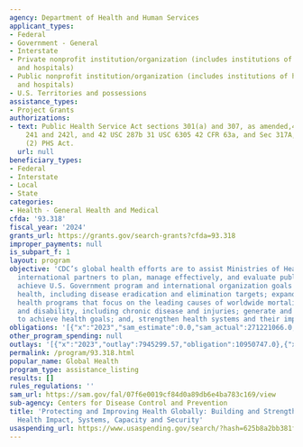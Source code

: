 ```yaml
---
agency: Department of Health and Human Services
applicant_types:
- Federal
- Government - General
- Interstate
- Private nonprofit institution/organization (includes institutions of higher education
  and hospitals)
- Public nonprofit institution/organization (includes institutions of higher education
  and hospitals)
- U.S. Territories and possessions
assistance_types:
- Project Grants
authorizations:
- text: Public Health Service Act sections 301(a) and 307, as amended,42 U.S.C. §§
    241 and 242l, and 42 USC 287b 31 USC 6305 42 CFR 63a, and Sec 317A, 317B, & 317(k)
    (2) PHS Act.
  url: null
beneficiary_types:
- Federal
- Interstate
- Local
- State
categories:
- Health - General Health and Medical
cfda: '93.318'
fiscal_year: '2024'
grants_url: https://grants.gov/search-grants?cfda=93.318
improper_payments: null
is_subpart_f: 1
layout: program
objective: 'CDC’s global health efforts are to assist Ministries of Health and other
  international partners to plan, manage effectively, and evaluate public health programs;
  achieve U.S. Government program and international organization goals to improve
  health, including disease eradication and elimination targets; expand CDC’s global
  health programs that focus on the leading causes of worldwide mortality, morbidity
  and disability, including chronic disease and injuries; generate and apply new knowledge
  to achieve health goals; and, strengthen health systems and their impact. '
obligations: '[{"x":"2023","sam_estimate":0.0,"sam_actual":271221066.0,"usa_spending_actual":264834899.49},{"x":"2024","sam_estimate":0.0,"sam_actual":202726416.0,"usa_spending_actual":61769973.79},{"x":"2025","sam_estimate":0.0,"sam_actual":208651995.0,"usa_spending_actual":457106.92}]'
other_program_spending: null
outlays: '[{"x":"2023","outlay":7945299.57,"obligation":10950747.0},{"x":"2024","outlay":1079211715.33,"obligation":13360107.92},{"x":"2025","outlay":0.0,"obligation":0.0}]'
permalink: /program/93.318.html
popular_name: Global Health
program_type: assistance_listing
results: []
rules_regulations: ''
sam_url: https://sam.gov/fal/07f6e0019cf84d0a89db6e4ba783c169/view
sub-agency: Centers for Disease Control and Prevention
title: 'Protecting and Improving Health Globally: Building and Strengthening Public
  Health Impact, Systems, Capacity and Security'
usaspending_url: https://www.usaspending.gov/search/?hash=625b8a2bb381fb6719d0c3b8316546f4
---
```

